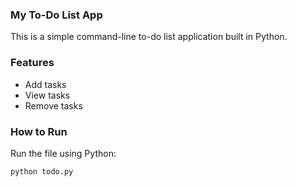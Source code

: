 ### My To-Do List App

This is a simple command-line to-do list application built in Python.

### Features
- Add tasks
- View tasks
- Remove tasks

### How to Run
Run the file using Python:

```bash
python todo.py
